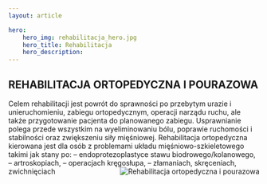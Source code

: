 ```yaml
---
layout: article

hero: 
    hero_img: rehabilitacja_hero.jpg
    hero_title: Rehabilitacja
    hero_description: 
---
```

## REHABILITACJA ORTOPEDYCZNA I POURAZOWA

Celem rehabilitacji jest powrót do sprawności po przebytym urazie i unieruchomieniu, zabiegu ortopedycznym, operacji narządu ruchu, ale także przygotowanie pacjenta do planowanego zabiegu. Usprawnianie polega przede wszystkim na wyeliminowaniu bólu, poprawie ruchomości i stabilności oraz zwiększeniu siły mięśniowej.
Rehabilitacja ortopedyczna kierowana jest dla osób z problemami układu mięśniowo-szkieletowego takimi jak stany po:
– endoprotezoplastyce stawu biodrowego/kolanowego,
– artroskopiach,
– operacjach kręgosłupa,
– złamaniach, skręceniach, zwichnięciach
<img src="rehabilitacja_reka.jpg"
     alt="Rehabilitacja ortopedyczna i pourazowa"
     style="float: right;" />
